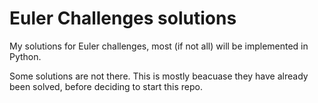 # Euler Challenges solutions

My solutions for Euler challenges, most (if not all) will be implemented in Python.

Some solutions are not there. This is mostly beacuase they have already been solved, before deciding to start this repo.